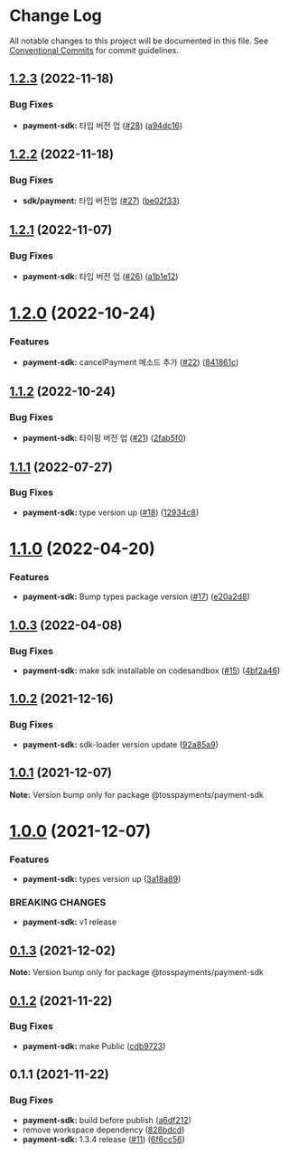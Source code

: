 # Change Log

All notable changes to this project will be documented in this file.
See [Conventional Commits](https://conventionalcommits.org) for commit guidelines.

## [1.2.3](https://github.com/tosspayments/browser-sdk/compare/@tosspayments/payment-sdk@1.2.2...@tosspayments/payment-sdk@1.2.3) (2022-11-18)


### Bug Fixes

* **payment-sdk:** 타입 버전 업 ([#28](https://github.com/tosspayments/browser-sdk/issues/28)) ([a94dc16](https://github.com/tosspayments/browser-sdk/commit/a94dc16608a1ef5a98fe04d1627a25013ff975b4))





## [1.2.2](https://github.com/tosspayments/browser-sdk/compare/@tosspayments/payment-sdk@1.2.1...@tosspayments/payment-sdk@1.2.2) (2022-11-18)


### Bug Fixes

* **sdk/payment:** 타입 버전업 ([#27](https://github.com/tosspayments/browser-sdk/issues/27)) ([be02f33](https://github.com/tosspayments/browser-sdk/commit/be02f335824e56d7b5ed8a31a6e275ec1cb6cb66))





## [1.2.1](https://github.com/tosspayments/browser-sdk/compare/@tosspayments/payment-sdk@1.2.0...@tosspayments/payment-sdk@1.2.1) (2022-11-07)


### Bug Fixes

* **payment-sdk:** 타입 버전 업 ([#26](https://github.com/tosspayments/browser-sdk/issues/26)) ([a1b1e12](https://github.com/tosspayments/browser-sdk/commit/a1b1e1252aea1d4ec36c24814a35f6a858934501))





# [1.2.0](https://github.com/tosspayments/browser-sdk/compare/@tosspayments/payment-sdk@1.1.2...@tosspayments/payment-sdk@1.2.0) (2022-10-24)


### Features

* **payment-sdk:** cancelPayment 메소드 추가 ([#22](https://github.com/tosspayments/browser-sdk/issues/22)) ([841861c](https://github.com/tosspayments/browser-sdk/commit/841861ca1f2eba648dab2233c6b450b92d7767fc))





## [1.1.2](https://github.com/tosspayments/browser-sdk/compare/@tosspayments/payment-sdk@1.1.1...@tosspayments/payment-sdk@1.1.2) (2022-10-24)


### Bug Fixes

* **payment-sdk:** 타이핑 버전 업 ([#21](https://github.com/tosspayments/browser-sdk/issues/21)) ([2fab5f0](https://github.com/tosspayments/browser-sdk/commit/2fab5f0ad9d16c890f99512325e940a36b82bc86))





## [1.1.1](https://github.com/tosspayments/browser-sdk/compare/@tosspayments/payment-sdk@1.1.0...@tosspayments/payment-sdk@1.1.1) (2022-07-27)


### Bug Fixes

* **payment-sdk:** type version up ([#18](https://github.com/tosspayments/browser-sdk/issues/18)) ([12934c8](https://github.com/tosspayments/browser-sdk/commit/12934c8fc9890aaef76e388387573363e3cedcdc))





# [1.1.0](https://github.com/tosspayments/browser-sdk/compare/@tosspayments/payment-sdk@1.0.3...@tosspayments/payment-sdk@1.1.0) (2022-04-20)


### Features

* **payment-sdk:** Bump types package version ([#17](https://github.com/tosspayments/browser-sdk/issues/17)) ([e20a2d8](https://github.com/tosspayments/browser-sdk/commit/e20a2d8233734966ead24ac5510b421c79f7fd34))





## [1.0.3](https://github.com/tosspayments/browser-sdk/compare/@tosspayments/payment-sdk@1.0.2...@tosspayments/payment-sdk@1.0.3) (2022-04-08)


### Bug Fixes

* **payment-sdk:** make sdk installable on codesandbox ([#15](https://github.com/tosspayments/browser-sdk/issues/15)) ([4bf2a46](https://github.com/tosspayments/browser-sdk/commit/4bf2a46e0d530bcd1f22385bfebcecd78241fb79))





## [1.0.2](https://github.com/tosspayments/browser-sdk/compare/@tosspayments/payment-sdk@1.0.1...@tosspayments/payment-sdk@1.0.2) (2021-12-16)


### Bug Fixes

* **payment-sdk:** sdk-loader version update ([92a85a9](https://github.com/tosspayments/browser-sdk/commit/92a85a9aa2feef3459889f310963e28af4573597))





## [1.0.1](https://github.com/tosspayments/browser-sdk/compare/@tosspayments/payment-sdk@1.0.0...@tosspayments/payment-sdk@1.0.1) (2021-12-07)

**Note:** Version bump only for package @tosspayments/payment-sdk





# [1.0.0](https://github.com/tosspayments/browser-sdk/compare/@tosspayments/payment-sdk@0.1.3...@tosspayments/payment-sdk@1.0.0) (2021-12-07)


### Features

* **payment-sdk:** types version up ([3a18a89](https://github.com/tosspayments/browser-sdk/commit/3a18a8954e50c07d9eaf9f19fa16130194376acc))


### BREAKING CHANGES

* **payment-sdk:** v1 release





## [0.1.3](https://github.com/tosspayments/browser-sdk/compare/@tosspayments/payment-sdk@0.1.2...@tosspayments/payment-sdk@0.1.3) (2021-12-02)

**Note:** Version bump only for package @tosspayments/payment-sdk





## [0.1.2](https://github.com/tosspayments/browser-sdk/compare/@tosspayments/payment-sdk@0.1.1...@tosspayments/payment-sdk@0.1.2) (2021-11-22)


### Bug Fixes

* **payment-sdk:** make Public ([cdb9723](https://github.com/tosspayments/browser-sdk/commit/cdb9723837f91b0717a08b992cbb9c17e7ac96dd))





## 0.1.1 (2021-11-22)


### Bug Fixes

* **payment-sdk:** build before publish ([a6df212](https://github.com/tosspayments/browser-sdk/commit/a6df212e127e0629add19c0a57c2fed812d0a8ff))
* remove workspace dependency ([828bdcd](https://github.com/tosspayments/browser-sdk/commit/828bdcdfcc7b934f493620595b67cccd4515717e))
* **payment-sdk:** 1.3.4 release ([#11](https://github.com/tosspayments/browser-sdk/issues/11)) ([6f6cc56](https://github.com/tosspayments/browser-sdk/commit/6f6cc56869f6d6c9621a481b062e06035dca8cc8))
